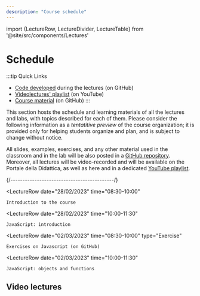 ```yaml
---
description: "Course schedule"
---
```


import {LectureRow, LectureDivider, LectureTable} from '@site/src/components/Lectures'


# Schedule

:::tip Quick Links
* [Code developed](https://github.com/polito-WA1-AW1-2023/wa1-kz-weeks) during the lectures (on GitHub)
* [Videolectures' playlist](https://www.youtube.com/playlist?list=PLs7DWGc_wmwTGEyUzKpqQDaa5TSnhshmp) (on YouTube)
* [Course material](https://github.com/polito-WA1-AW1-2023/materials) (on GitHub)
:::

This section hosts the schedule and learning materials of all the lectures and labs, with topics described for each of them. Please consider the following information as a _tentatitive preview_ of the course organization; it is provided only for helping students organize and plan, and is subject to change without notice.

All slides, examples, exercises, and any other material used in the classroom and in the lab will be also posted in a [GitHub repository](https://github.com/polito-WA1-AW1-2023/materials). Moreover, all lectures will be video-recorded and will be available on the Portale della Didattica, as well as here and in a dedicated [YouTube playlist](https://www.youtube.com/playlist?list=PLs7DWGc_wmwTGEyUzKpqQDaa5TSnhshmp).

<LectureTable defaultTeacher="Luigi De Russis" defaultType="Lecture" showMaterial={false} language='EN'>

<LectureDivider topic='Week 01'/>{/*-------------------------------------------*/}


<LectureRow
    date="28/02/2023" time="08:30-10:00"
>
    Introduction to the course
</LectureRow>

<LectureRow 
    date="28/02/2023" time="10:00-11:30"
>
    JavaScript: introduction
</LectureRow>

<LectureRow
    date="02/03/2023" time="08:30-10:00" type="Exercise"
>
    Exercises on Javascript (on GitHub)
</LectureRow>


<LectureRow
    date="02/03/2023" time="10:00-11:30"
>
    JavaScript: objects and functions
</LectureRow>

</LectureTable>

## Video lectures

